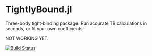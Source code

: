 # TightlyBound.jl
Three-body tight-binding package. Run accurate TB calculations in seconds, or fit your own coefficients!

NOT WORKING YET.

[![Build Status](https://travis-ci.com/kfgarrity/TightlyBound.jl.svg?branch=main)](https://travis-ci.com/kfgarrity/TightlyBound.jl)
